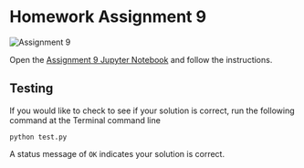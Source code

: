 # Homework Assignment 9

![Assignment 9](https://github.com/PGE311/assignment9-solution/workflows/.github/workflows/main.yml/badge.svg)

Open the [Assignment 9 Jupyter Notebook](assignment9.ipynb) and follow the instructions.

## Testing

If you would like to check to see if your solution is correct, run the following command at the Terminal command line

```
python test.py
```

A status message of `OK` indicates your solution is correct.

